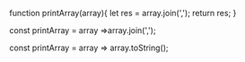 <!-- 1 -->
function printArray(array){
  let res = array.join(',');
  return res;
}

<!-- 2 -->
const printArray = array =>array.join(',');

<!-- 3 -->
const printArray = array => array.toString();
